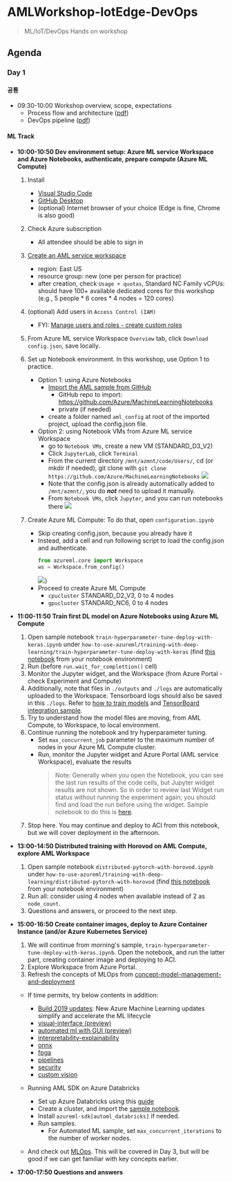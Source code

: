 # AMLWorkshop-IotEdge-DevOps
> ML/IoT/DevOps Hands on workshop

## Agenda
### Day 1

#### 공통
- 09:30-10:00 Workshop overview, scope, expectations
  - Process flow and architecture ([pdf](https://github.com/dem108/AMLWorkshop-IotEdge-DevOps/blob/master/doc/decks/Microsoft%20AI%20Architecture%20one-slider-EN-v20190513.pdf))
  - DevOps pipeline ([pdf](https://github.com/dem108/AMLWorkshop-IotEdge-DevOps/blob/master/doc/decks/DevOps-ML-IotEdge-pipeline-flow-v20190513.pdf))


#### ML Track
- **10:00-10:50 Dev environment setup: Azure ML service Workspace and Azure Notebooks, authenticate, prepare compute (Azure ML Compute)**

    1. Install
        - [Visual Studio Code](https://code.visualstudio.com/)
        - [GitHub Desktop](https://desktop.github.com/)
        - (optional) Internet browser of your choice (Edge is fine, Chrome is also good)
    1. Check Azure subscription
        - All attendee should be able to sign in
    1. [Create an AML service workspace](https://docs.microsoft.com/en-us/azure/machine-learning/service/setup-create-workspace)
        - region: East US
        - resource group: new (one per person for practice)
        - after creation, check `Usage + quotas`, Standard NC Family vCPUs: should have 100+ available dedicated cores for this workshop (e.g., 5 people * 6 cores * 4 nodes = 120 cores)
    1. (optional) Add users in `Access Control (IAM)`
        - FYI: [Manage users and roles - create custom roles](https://docs.microsoft.com/en-us/azure/machine-learning/service/how-to-assign-roles#create-custom-role)
    1. From Azure ML service Workspace `Overview` tab, click `Download config.json`, save locally.
    1. Set up Notebook environment. In this workshop, use Option 1 to practice.
        - Option 1: using Azure Notebooks
            - [Import the AML sample from GitHub](https://docs.microsoft.com/en-us/azure/notebooks/create-clone-jupyter-notebooks#import-a-project-from-github)
                - GitHub repo to import: https://github.com/Azure/MachineLearningNotebooks
                - private (if needed)
            - create a folder named `aml_config` at root of the imported project, upload the config.json file.
        - Option 2: using Notebook VMs from Azure ML service Workspace
            - go to `Notebook VMs`, create a new VM (STANDARD_D3_V2)
            - Click `JupyterLab`, click `Terminal`
            - From the current directory `/mnt/azmnt/code/Users/`, cd <USERNAME> (or mkdir if needed), git clone with `git clone https://github.com/Azure/MachineLearningNotebooks`
            ![](https://raw.githubusercontent.com/dem108/AMLWorkshop-IotEdge-DevOps/master/doc/images/setup-notebook-vm-jupyterlab-gitclone.jpg)
            - Note that the config.json is already automatically added to `/mnt/azmnt/`, you do ***not*** need to upload it manually.
            - From `Notebook VMs`, click `Jupyter`, and you can run notebooks there
            ![](https://raw.githubusercontent.com/dem108/AMLWorkshop-IotEdge-DevOps/master/doc/images/setup-notebook-vm-jupyter-notebook.jpg)

    1. Create Azure ML Compute: To do that, open `configuration.ipynb`

        - Skip creating config.json, because you already have it
        - Instead, add a cell and run following script to load the config.json and authenticate.
            ```python
            from azureml.core import Workspace
            ws = Workspace.from_config()
            ```
            ![](https://raw.githubusercontent.com/dem108/AMLWorkshop-IotEdge-DevOps/master/doc/images/authenticate-workspace.jpg))
        - Proceed to create Azure ML Compute
            - `cpucluster` STANDARD_D2_V3, 0 to 4 nodes
            - `gpucluster` STANDARD_NC6, 0 to 4 nodes

- **11:00-11:50 Train first DL model on Azure Notebooks using Azure ML Compute**

    1. Open sample notebook `train-hyperparameter-tune-deploy-with-keras.ipynb` under `how-to-use-azureml/training-with-deep-learning/train-hyperparameter-tune-deploy-with-keras` (find [this notebook](https://github.com/Azure/MachineLearningNotebooks/blob/master/how-to-use-azureml/training-with-deep-learning/train-hyperparameter-tune-deploy-with-keras/train-hyperparameter-tune-deploy-with-keras.ipynb) from your notebook environment)
    1. Run (before `run.wait_for_complettion()` cell)
    1. Monitor the Jupyter widget, and the Workspace (from Azure Portal - check Experiment and Compute)
    1. Additionally, note that files in `./outputs` and `./logs` are automatically uploaded to the Workspace. Tensorboard logs should also be saved in this `./logs`. Refer to [how to train models](https://docs.microsoft.com/en-us/azure/machine-learning/service/how-to-train-ml-models#single-node-training) and [TensorBoard integration sample](https://github.com/Azure/MachineLearningNotebooks/blob/master/how-to-use-azureml/training-with-deep-learning/tensorboard/tensorboard.ipynb).
    1. Try to understand how the model files are moving, from AML Compute, to Workspace, to local environment.
    1. Continue running the notebook and try hyperparameter tuning.
        - Set `max_concurrent_job` parameter to the maximum number of nodes in your Azure ML Compute cluster.
        - Run, monitor the Jupyter widget and Azure Portal (AML service Workspace), evaluate the results
            > Note: Generally when you open the Notebook, you can see the last run results of the code cells, but Jupyter widget results are not shown. So in order to review last Widget run status without running the experiment again, you should find and load the run before using the widget. Sample notebook to do this is [here](https://github.com/dem108/AMLWorkshop-IotEdge-DevOps/blob/master/notebooks/Check-Jupyter-widget-for-a-specific-run.ipynb). 
    1. Stop here. You may continue and deploy to ACI from this notebook, but we will cover deployment in the afternoon.

- **13:00-14:50 Distributed training with Horovod on AML Compute, explore AML Workspace**

    1. Open sample notebook `distributed-pytorch-with-horovod.ipynb` under `how-to-use-azureml/training-with-deep-learning/distributed-pytorch-with-horovod` (find [this notebook](https://github.com/Azure/MachineLearningNotebooks/blob/master/how-to-use-azureml/training-with-deep-learning/distributed-pytorch-with-horovod/distributed-pytorch-with-horovod.ipynb) from your notebook environment)
    1. Run all: consider using 4 nodes when available instead of 2 as `node_count`.
    1. Questions and answers, or proceed to the next step.

- **15:00-16:50 Create container images, deploy to Azure Container Instance (and/or Azure Kubernetes Service)**

    1. We will continue from morning's sample, `train-hyperparameter-tune-deploy-with-keras.ipynb`. Open the notebook, and run the latter part, creating container image and deploying to ACI.
    1. Explore Workspace from Azure Portal.
    1. Refresh the concepts of MLOps from [concept-model-management-and-deployment](https://docs.microsoft.com/en-us/azure/machine-learning/service/concept-model-management-and-deployment)

    * If time permits, try below contents in addition:

        - [Build 2019 updates](https://azure.microsoft.com/en-us/blog/new-azure-machine-learning-updates-simplify-and-accelerate-the-ml-lifecycle/): New Azure Machine Learning updates simplify and accelerate the ML lifecycle
        - [visual-interface (preview)](https://docs.microsoft.com/en-us/azure/machine-learning/service/ui-tutorial-automobile-price-train-score)
        - [automated ml with GUI (preview)](https://docs.microsoft.com/en-us/azure/machine-learning/service/how-to-create-portal-experiments)
        - [interpretability-explainability](https://docs.microsoft.com/en-us/azure/machine-learning/service/machine-learning-interpretability-explainability)
        - [onnx](https://docs.microsoft.com/en-us/azure/machine-learning/service/concept-onnx)
        - [fpga](https://docs.microsoft.com/en-us/azure/machine-learning/service/concept-accelerate-with-fpgas)
        - [pipelines](https://docs.microsoft.com/en-us/azure/machine-learning/service/concept-ml-pipelines)
        - [security](https://docs.microsoft.com/en-us/azure/machine-learning/service/concept-enterprise-security)
        - [custom vision](https://customvision.ai)

    * Running AML SDK on Azure Databricks
        - Set up Azure Databricks using this [guide](https://docs.microsoft.com/en-us/azure/machine-learning/service/how-to-configure-environment#azure-databricks)
        - Create a cluster, and import the [sample notebook](https://github.com/Azure/MachineLearningNotebooks/blob/master/how-to-use-azureml/azure-databricks/Databricks_AMLSDK_1-4_6.dbc).
        - Install `azureml-sdk[automl_databricks]` if needed.
        - Run samples.
            - For Automated ML sample, set `max_concurrent_iterations` to the number of worker nodes.

    * And check out [MLOps](https://docs.microsoft.com/en-us/azure/machine-learning/service/concept-model-management-and-deployment). This will be covered in Day 3, but will be good if we can get familiar with key concepts earlier.

- **17:00-17:50 Questions and answers**


